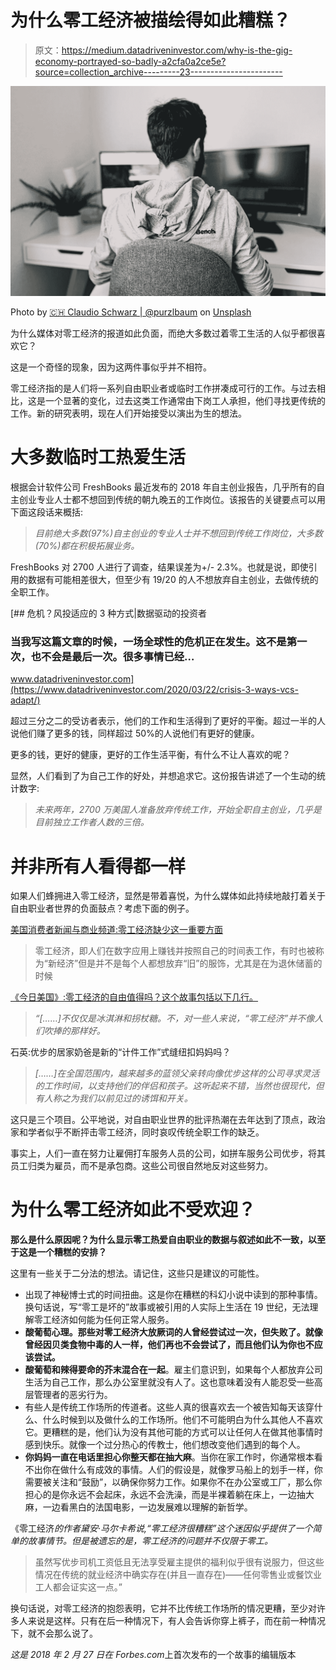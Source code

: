 # 为什么零工经济被描绘得如此糟糕？

> 原文：<https://medium.datadriveninvestor.com/why-is-the-gig-economy-portrayed-so-badly-a2cfa0a2ce5e?source=collection_archive---------23----------------------->

![](img/38b876b2544dc38c999eff3bfc13ac54.png)

Photo by [🇨🇭 Claudio Schwarz | @purzlbaum](https://unsplash.com/@purzlbaum?utm_source=unsplash&utm_medium=referral&utm_content=creditCopyText) on [Unsplash](https://unsplash.com/s/photos/working-at-home?utm_source=unsplash&utm_medium=referral&utm_content=creditCopyText)

为什么媒体对零工经济的报道如此负面，而绝大多数过着零工生活的人似乎都很喜欢它？

这是一个奇怪的现象，因为这两件事似乎并不相符。

零工经济指的是人们将一系列自由职业者或临时工作拼凑成可行的工作。与过去相比，这是一个显著的变化，过去这类工作通常由下岗工人承担，他们寻找更传统的工作。新的研究表明，现在人们开始接受以演出为生的想法。

# 大多数临时工热爱生活

根据会计软件公司 FreshBooks 最近发布的 2018 年自主创业报告，几乎所有的自主创业专业人士都不想回到传统的朝九晚五的工作岗位。该报告的关键要点可以用下面这段话来概括:

> *目前绝大多数(97%)自主创业的专业人士并不想回到传统工作岗位，大多数(70%)都在积极拓展业务。*

FreshBooks 对 2700 人进行了调查，结果误差为+/- 2.3%。也就是说，即使引用的数据有可能相差很大，但至少有 19/20 的人不想放弃自主创业，去做传统的全职工作。

[](https://www.datadriveninvestor.com/2020/03/22/crisis-3-ways-vcs-adapt/) [## 危机？风投适应的 3 种方式|数据驱动的投资者

### 当我写这篇文章的时候，一场全球性的危机正在发生。这不是第一次，也不会是最后一次。很多事情已经…

www.datadriveninvestor.com](https://www.datadriveninvestor.com/2020/03/22/crisis-3-ways-vcs-adapt/) 

超过三分之二的受访者表示，他们的工作和生活得到了更好的平衡。超过一半的人说他们赚了更多的钱，同样超过 50%的人说他们有更好的健康。

更多的钱，更好的健康，更好的工作生活平衡，有什么不让人喜欢的呢？

显然，人们看到了为自己工作的好处，并想追求它。这份报告讲述了一个生动的统计数字:

> *未来两年，2700 万美国人准备放弃传统工作，开始全职自主创业，几乎是目前独立工作者人数的三倍。*

# **并非所有人看得都一样**

如果人们蜂拥进入零工经济，显然是带着喜悦，为什么媒体如此持续地敲打着关于自由职业者世界的负面鼓点？考虑下面的例子。

[美国消费者新闻与商业频道:零工经济缺少这一重要方面](https://www.cnbc.com/2018/02/16/gig-economy-workers-must-get-creative-to-save-for-retirement.html)

> 零工经济，即人们在数字应用上赚钱并按照自己的时间表工作，有时也被称为“新经济”但是并不是每个人都想放弃“旧”的服饰，尤其是在为退休储蓄的时候

[《今日美国》:零工经济的自由值得吗？这个故事包括以下几行。](https://www.usatoday.com/story/money/columnist/strauss/2017/05/07/freedom-gig-economy-worth/101314306/)

> *“[……]不仅仅是冰淇淋和拐杖糖。不，对一些人来说，“零工经济”并不像人们吹捧的那样好。*

石英:优步的居家奶爸是新的“计件工作”式缝纽扣妈妈吗？

> *[……]在全国范围内，越来越多的蓝领父亲转向像优步这样的公司寻求灵活的工作时间，以支持他们的伴侣和孩子。这听起来不错，当然也很现代，但有人称之为我们以前见过的诱饵和开关。*

这只是三个项目。公平地说，对自由职业世界的批评热潮在去年达到了顶点，政治家和学者似乎不断抨击零工经济，同时哀叹传统全职工作的缺乏。

事实上，人们一直在努力让雇佣打车服务人员的公司，如拼车服务公司优步，将其员工归类为雇员，而不是承包商。这些公司很自然地反对这些努力。

# 为什么零工经济如此不受欢迎？

**那么是什么原因呢？为什么显示零工热爱自由职业的数据与叙述如此不一致，以至于这是一个糟糕的安排？**

这里有一些关于二分法的想法。请记住，这些只是建议的可能性。

*   出现了神秘博士式的时间扭曲。这是你在糟糕的科幻小说中读到的那种事情。换句话说，写“零工是坏的”故事或被引用的人实际上生活在 19 世纪，无法理解零工经济如何能为任何正常人服务。
*   **酸葡萄心理。那些对零工经济大放厥词的人曾经尝试过一次，但失败了。就像曾经因贝类食物中毒的人一样，他们再也不会尝试了，而且他们认为你也不应该尝试。**
*   **酸葡萄和辣得要命的芥末混合在一起**。雇主们意识到，如果每个人都放弃公司生活为自己工作，那么办公室里就没有人了。这也意味着没有人能忍受一些高层管理者的恶劣行为。
*   有些人是传统工作场所的传道者。这些人真的很喜欢去一个被告知每天该穿什么、什么时候到以及做什么的工作场所。他们不可能明白为什么其他人不喜欢它。更糟糕的是，他们认为没有其他可能的方式可以让任何人在做其他事情时感到快乐。就像一个过分热心的传教士，他们想改变他们遇到的每个人。
*   **你妈妈一直在电话里担心你整天都在抽大麻**。当你在家工作时，你通常根本看不出你在做什么有成效的事情。人们的假设是，就像罗马船上的划手一样，你需要被关注和“鼓励”，以确保你努力工作。如果你不在办公室或工厂，那么你担心的是你永远不会起床，永远不会洗澡，而是半裸着躺在床上，一边抽大麻，一边看黑白的法国电影，一边发展难以理解的新哲学。

《零工经济*的作者黛安·马尔卡希说,“零工经济很糟糕”这个迷因似乎提供了一个简单的故事情节。但是被遗忘的是，零工经济的问题并不仅限于零工。*

> 虽然写优步司机工资低且无法享受雇主提供的福利似乎很有说服力，但这些情况在传统的就业经济中确实存在(并且一直存在)——任何零售业或餐饮业工人都会证实这一点。”

换句话说，对零工经济的抱怨表明，它并不比传统工作场所的情况更糟，至少对许多人来说是这样。只有在后一种情况下，有人会告诉你穿上裤子，而在前一种情况下，就不会那么说了。

*这是 2018 年 2 月 27 日在 Forbes.com*上首次发布的一个故事的编辑版本